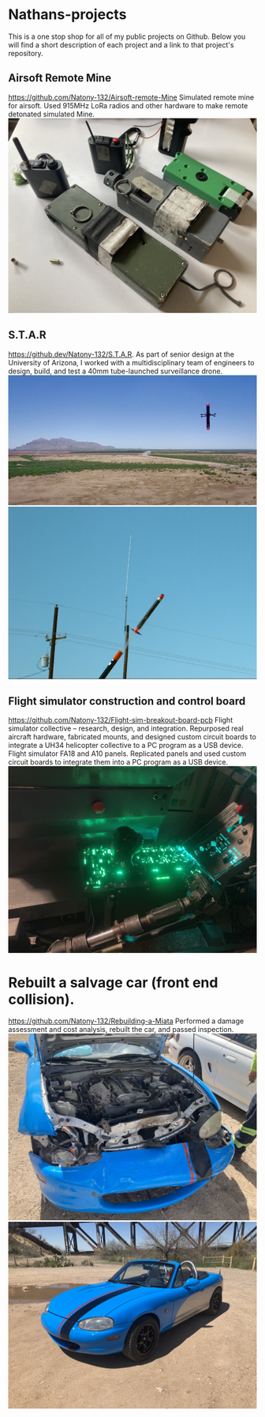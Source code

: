# Nathans-projects
This is a one stop shop for all of my public projects on Github.
Below you will find a short description of each project and a link to that project's repository.

## Airsoft Remote Mine 
https://github.com/Natony-132/Airsoft-remote-Mine
Simulated remote mine for airsoft. Used 915MHz LoRa radios and other hardware to make remote detonated simulated Mine.
![Airsoft mine demo image](/Images/ARE%202.jpg)

## S.T.A.R
https://github.dev/Natony-132/S.T.A.R.
As part of senior design at the University of Arizona, I worked with a multidisciplinary team of engineers to design, build, and test a 40mm tube-launched surveillance drone.
![STAR](/Images/Star%20air%201.PNG)
![STAR 2](/Images/Star%20air%20going%20up.PNG)

## Flight simulator construction and control board
https://github.com/Natony-132/Flight-sim-breakout-board-pcb
Flight simulator collective – research, design, and integration. Repurposed real aircraft hardware, fabricated mounts, and designed custom circuit boards to integrate a UH34 helicopter collective to a PC program as a USB device. 
Flight simulator FA18 and A10 panels. Replicated panels and used custom circuit boards to integrate them into a PC program as a USB device.
![flight sim demo image](/Images/flight%20sim%20lights%20on.jpg)


# Rebuilt a salvage car (front end collision). 
https://github.com/Natony-132/Rebuilding-a-Miata
Performed a damage assessment and cost analysis, rebuilt the car, and passed inspection. 
![crunch](/Images/Yard%201.jpg)
![like new](/Images/Done.jpg)
